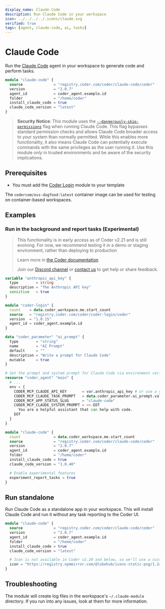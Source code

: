 ```yaml
---
display_name: Claude Code
description: Run Claude Code in your workspace
icon: ../../../../.icons/claude.svg
verified: true
tags: [agent, claude-code, ai, tasks]
---
```


# Claude Code

Run the [Claude Code](https://docs.anthropic.com/en/docs/agents-and-tools/claude-code/overview) agent in your workspace to generate code and perform tasks.

```tf
module "claude-code" {
  source              = "registry.coder.com/coder/claude-code/coder"
  version             = "2.0.7"
  agent_id            = coder_agent.example.id
  folder              = "/home/coder"
  install_claude_code = true
  claude_code_version = "latest"
}
```

> **Security Notice**: This module uses the [`--dangerously-skip-permissions`](https://docs.anthropic.com/en/docs/claude-code/cli-usage#cli-flags) flag when running Claude Code. This flag
> bypasses standard permission checks and allows Claude Code broader access to your system than normally permitted. While
> this enables more functionality, it also means Claude Code can potentially execute commands with the same privileges as
> the user running it. Use this module _only_ in trusted environments and be aware of the security implications.

## Prerequisites

- You must add the [Coder Login](https://registry.coder.com/modules/coder-login) module to your template

The `codercom/oss-dogfood:latest` container image can be used for testing on container-based workspaces.

## Examples

### Run in the background and report tasks (Experimental)

> This functionality is in early access as of Coder v2.21 and is still evolving.
> For now, we recommend testing it in a demo or staging environment,
> rather than deploying to production
>
> Learn more in [the Coder documentation](https://coder.com/docs/tutorials/ai-agents)
>
> Join our [Discord channel](https://discord.gg/coder) or
> [contact us](https://coder.com/contact) to get help or share feedback.

```tf
variable "anthropic_api_key" {
  type        = string
  description = "The Anthropic API key"
  sensitive   = true
}

module "coder-login" {
  count    = data.coder_workspace.me.start_count
  source   = "registry.coder.com/coder/coder-login/coder"
  version  = "1.0.15"
  agent_id = coder_agent.example.id
}

data "coder_parameter" "ai_prompt" {
  type        = "string"
  name        = "AI Prompt"
  default     = ""
  description = "Write a prompt for Claude Code"
  mutable     = true
}

# Set the prompt and system prompt for Claude Code via environment variables
resource "coder_agent" "main" {
  # ...
  env = {
    CODER_MCP_CLAUDE_API_KEY       = var.anthropic_api_key # or use a coder_parameter
    CODER_MCP_CLAUDE_TASK_PROMPT   = data.coder_parameter.ai_prompt.value
    CODER_MCP_APP_STATUS_SLUG      = "claude-code"
    CODER_MCP_CLAUDE_SYSTEM_PROMPT = <<-EOT
      You are a helpful assistant that can help with code.
    EOT
  }
}

module "claude-code" {
  count               = data.coder_workspace.me.start_count
  source              = "registry.coder.com/coder/claude-code/coder"
  version             = "2.0.7"
  agent_id            = coder_agent.example.id
  folder              = "/home/coder"
  install_claude_code = true
  claude_code_version = "1.0.40"

  # Enable experimental features
  experiment_report_tasks = true
}
```

## Run standalone

Run Claude Code as a standalone app in your workspace. This will install Claude Code and run it without any task reporting to the Coder UI.

```tf
module "claude-code" {
  source              = "registry.coder.com/coder/claude-code/coder"
  version             = "2.0.7"
  agent_id            = coder_agent.example.id
  folder              = "/home/coder"
  install_claude_code = true
  claude_code_version = "latest"

  # Icon is not available in Coder v2.20 and below, so we'll use a custom icon URL
  icon = "https://registry.npmmirror.com/@lobehub/icons-static-png/1.24.0/files/dark/claude-color.png"
}
```

## Troubleshooting

The module will create log files in the workspace's `~/.claude-module` directory. If you run into any issues, look at them for more information.
